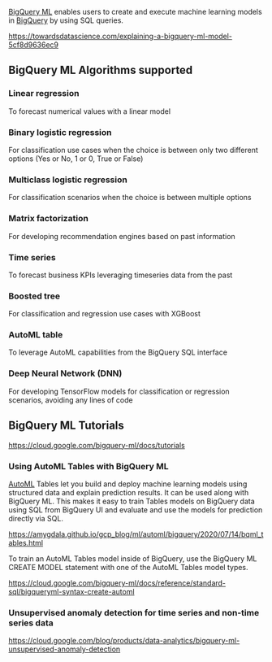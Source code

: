 

[BigQuery ML](https://cloud.google.com/bigquery-ml/docs/) enables users to create and execute machine learning models in [BigQuery](BigQuery) by using SQL queries.

https://towardsdatascience.com/explaining-a-bigquery-ml-model-5cf8d9636ec9

## BigQuery ML Algorithms supported

### Linear regression

To forecast numerical values with a linear model

### Binary logistic regression

For classification use cases when the choice is between only two different options (Yes or No, 1 or 0, True or False)

### Multiclass logistic regression

For classification scenarios when the choice is between multiple options

### Matrix factorization

For developing recommendation engines based on past information


### Time series

To forecast business KPIs leveraging timeseries data from the past



### Boosted tree

For classification and regression use cases with XGBoost

### AutoML table

To leverage AutoML capabilities from the BigQuery SQL interface

### Deep Neural Network (DNN)

For developing TensorFlow models for classification or regression scenarios, avoiding any lines of code


##  BigQuery ML  Tutorials

https://cloud.google.com/bigquery-ml/docs/tutorials

### Using AutoML Tables with BigQuery ML

[AutoML](AutoML) Tables let you build and deploy machine learning models using structured data and explain prediction results.
It can be used along with BigQuery ML. This makes it easy to train Tables models on BigQuery data using SQL from BigQuery UI and evaluate and use the models for prediction directly via SQL.

https://amygdala.github.io/gcp_blog/ml/automl/bigquery/2020/07/14/bqml_tables.html

To train an AutoML Tables model inside of BigQuery, use the BigQuery ML CREATE MODEL statement with one of the AutoML Tables model types.

https://cloud.google.com/bigquery-ml/docs/reference/standard-sql/bigqueryml-syntax-create-automl


### Unsupervised anomaly detection for time series and non-time series data

https://cloud.google.com/blog/products/data-analytics/bigquery-ml-unsupervised-anomaly-detection
